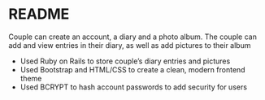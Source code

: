 # README


Couple can create an account, a diary and a photo album. The couple can add and view entries in their diary, as well as add pictures to their album

+ Used Ruby on Rails to store couple’s diary entries and pictures
+ Used Bootstrap and HTML/CSS to create a clean, modern frontend theme
+ Used BCRYPT to hash account passwords to add security for users
